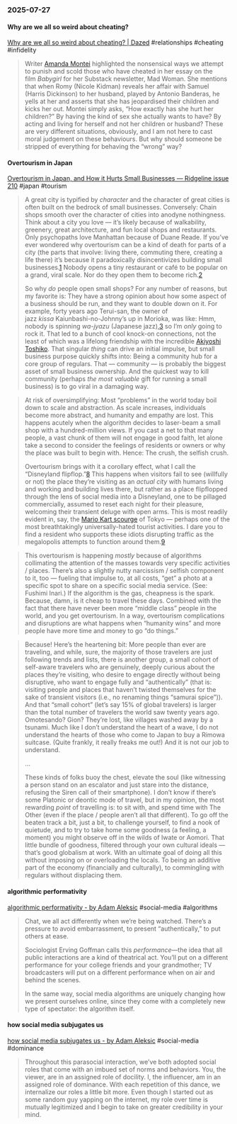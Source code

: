 ### 2025-07-27
#### Why are we all so weird about cheating?
[Why are we all so weird about cheating? \| Dazed](https://www.dazeddigital.com/life-culture/article/68282/1/why-are-we-all-so-weird-about-cheating) #relationships #cheating #infidelity

> Writer [Amanda Montei](https://substack.com/@amandamontei/p-153917470) highlighted the nonsensical ways we attempt to punish and scold those who have cheated in her essay on the film _Babygirl_ for her Substack newsletter, Mad Woman. She mentions that when Romy (Nicole Kidman) reveals her affair with Samuel (Harris Dickinson) to her husband, played by Antonio Banderas, he yells at her and asserts that she has jeopardised their children and kicks her out. Montei simply asks, “How exactly has she hurt her children?” By having the kind of sex she actually wants to have? By acting and living for herself and not her children or husband? These are very different situations, obviously, and I am not here to cast moral judgement on these behaviours. But why should someone be stripped of everything for behaving the “wrong” way?

#### Overtourism in Japan
[Overtourism in Japan, and How it Hurts Small Businesses — Ridgeline issue 210](https://craigmod.com/ridgeline/210/) #japan #tourism

> A great city is typified by _character_ and the character of great cities is often built on the bedrock of small businesses. Conversely: Chain shops smooth over the character of cities into anodyne nothingness. Think about a city you love — it’s likely because of walkability, greenery, great architecture, and fun local shops and restaurants. Only psychopaths love Manhattan because of Duane Reade. If you’ve ever wondered why overtourism can be a kind of death for parts of a city (the parts that involve: living there, commuting there, creating a life there) it’s because it paradoxically disincentivizes building small businesses.[1](https://craigmod.com/ridgeline/210/?utm_source=hackernewsletter&utm_medium=email&utm_term=fav#fn:1) Nobody opens a tiny restaurant or café to be popular on a grand, viral scale. Nor do they open them to become rich.[2](https://craigmod.com/ridgeline/210/?utm_source=hackernewsletter&utm_medium=email&utm_term=fav#fn:2)
> 
> So why _do_ people open small shops? For any number of reasons, but my favorite is: They have a strong opinion about how some aspect of a business should be run, and they want to double down on it. For example, forty years ago Terui-san, the owner of jazz _kissa_ Kaiunbashi-no-Johnny’s up in Morioka, was like: Hmm, nobody is spinning _wa-jyazu_ (Japanese jazz),[3](https://craigmod.com/ridgeline/210/?utm_source=hackernewsletter&utm_medium=email&utm_term=fav#fn:3) so I’m _only_ going to rock it. That led to a bunch of cool knock-on connections, not the least of which was a lifelong friendship with the incredible [Akiyoshi Toshiko](https://en.wikipedia.org/wiki/Toshiko_Akiyoshi). That singular _thing_ can drive an initial impulse, but small business purpose quickly shifts into: Being a community hub for a core group of regulars. That — community — is probably the biggest asset of small business ownership. And the quickest way to kill community (perhaps _the most valuable_ gift for running a small business) is to go viral in a damaging way.

> At risk of oversimplifying: Most “problems” in the world today boil down to scale and abstraction. As scale increases, individuals become more abstract, and humanity and empathy are lost. This happens acutely when the algorithm decides to laser-beam a small shop with a hundred-million views. If you cast a net to that many people, a vast chunk of them will not engage in good faith, let alone take a second to consider the feelings of residents or owners or why the place was built to begin with. Hence: The crush, the selfish crush.
> 
> Overtourism brings with it a corollary effect, what I call the “Disneyland flipflop.”[8](https://craigmod.com/ridgeline/210/?utm_source=hackernewsletter&utm_medium=email&utm_term=fav#fn:8) This happens when visitors fail to see (willfully or not) the place they’re visiting as an _actual city_ with humans living and working and building lives there, but rather as a place flipflopped through the lens of social media into a Disneyland, one to be pillaged commercially, assumed to reset each night for their pleasure, welcoming their transient deluge with open arms. This is most readily evident in, say, the [Mario Kart scourge](https://unseen-japan.com/mario-kart-company-charged/) of Tokyo — perhaps one of the most breathtakingly universally-hated tourist activities. I dare you to find a resident who supports these idiots disrupting traffic as the megalopolis attempts to function around them.[9](https://craigmod.com/ridgeline/210/?utm_source=hackernewsletter&utm_medium=email&utm_term=fav#fn:9)

> This overtourism is happening _mostly_ because of algorithms collimating the attention of the masses towards very specific activities / places. There’s also a slightly nutty narcissism / selfish component to it, too — fueling that impulse to, at all costs, “get” a photo at a specific spot to share on a specific social media service. (See: Fushimi Inari.) If the algorithm is the gas, cheapness is the spark. Because, damn, is it cheap to travel these days. Combined with the fact that there have never been more “middle class” people in the world, and you get overtourism. In a way, overtourism complications and disruptions are what happens when “humanity wins” and more people have more time and money to go “do things.”

> Because! Here’s the heartening bit: More people than ever are traveling, and while, sure, the majority of those travelers are just following trends and lists, there is another group, a small cohort of self-aware travelers who are genuinely, deeply curious about the places they’re visiting, who desire to engage directly without being disruptive, who want to engage fully and “authentically” (that is: visiting people and places that haven’t twisted themselves for the sake of transient visitors (i.e., no renaming things “samurai spice”)). And that “small cohort” (let’s say 15% of global travelers) is larger than the total number of travelers the world saw twenty years ago. Omotesando? Gion? They’re lost, like villages washed away by a tsunami. Much like I don’t understand the heart of a wave, I do not understand the hearts of those who come to Japan to buy a Rimowa suitcase. (Quite frankly, it really freaks me out!) And it is not our job to understand.
> 
> …
> 
> These kinds of folks buoy the chest, elevate the soul (like witnessing a person stand on an escalator and just stare into the distance, refusing the Siren call of their smartphone). I don’t know if there’s some Platonic or deontic mode of travel, but in my opinion, the most rewarding _point_ of travelling is: to sit with, and spend time with The Other (even if the place / people aren’t all that different). To go off the beaten track a bit, just a bit, to challenge yourself, to find a nook of quietude, and to try to take home some goodness (a feeling, a moment) you might observe off in the wilds of Iwate or Aomori. That little bundle of goodness, filtered through your own cultural ideals — that’s good globalism at work. With an ultimate goal of doing all this without imposing on or overloading the locals. To being an additive part of the economy (financially and culturally), to commingling with regulars without displacing them.


#### algorithmic performativity
[algorithmic performativity - by Adam Aleksic](https://etymology.substack.com/p/algorithmic-performativity) #social-media #algorithms

> Chat, we all act differently when we’re being watched. There’s a pressure to avoid embarrassment, to present “authentically,” to put others at ease.
> 
> Sociologist Erving Goffman calls this _performance_—the idea that all public interactions are a kind of theatrical act. You’ll put on a different performance for your college friends and your grandmother; TV broadcasters will put on a different performance when on air and behind the scenes.
>
> In the same way, social media algorithms are uniquely changing how we present ourselves online, since they come with a completely new type of spectator: the algorithm itself.

#### how social media subjugates us
[how social media subjugates us - by Adam Aleksic](https://etymology.substack.com/p/how-social-media-subjugates-us) #social-media #dominance 

> Throughout this parasocial interaction, we’ve both adopted social roles that come with an imbued set of norms and behaviors. You, the viewer, are in an assigned role of docility. I, the influencer, am in an assigned role of dominance. With each repetition of this dance, we internalize our roles a little bit more. Even though I started out as some random guy yapping on the internet, my role over time is mutually legitimized and I begin to take on greater credibility in your mind.